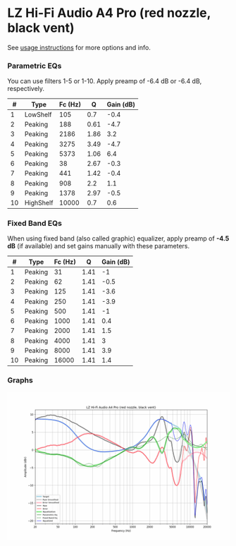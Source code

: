 # LZ Hi-Fi Audio A4 Pro (red nozzle, black vent)
See [usage instructions](https://github.com/jaakkopasanen/AutoEq#usage) for more options and info.

### Parametric EQs
You can use filters 1-5 or 1-10. Apply preamp of -6.4 dB or -6.4 dB, respectively.

|   # | Type      |   Fc (Hz) |    Q |   Gain (dB) |
|-----|-----------|-----------|------|-------------|
|   1 | LowShelf  |       105 | 0.7  |        -0.4 |
|   2 | Peaking   |       188 | 0.61 |        -4.7 |
|   3 | Peaking   |      2186 | 1.86 |         3.2 |
|   4 | Peaking   |      3275 | 3.49 |        -4.7 |
|   5 | Peaking   |      5373 | 1.06 |         6.4 |
|   6 | Peaking   |        38 | 2.67 |        -0.3 |
|   7 | Peaking   |       441 | 1.42 |        -0.4 |
|   8 | Peaking   |       908 | 2.2  |         1.1 |
|   9 | Peaking   |      1378 | 2.97 |        -0.5 |
|  10 | HighShelf |     10000 | 0.7  |         0.6 |

### Fixed Band EQs
When using fixed band (also called graphic) equalizer, apply preamp of **-4.5 dB** (if available) and set gains manually with these parameters.

|   # | Type    |   Fc (Hz) |    Q |   Gain (dB) |
|-----|---------|-----------|------|-------------|
|   1 | Peaking |        31 | 1.41 |        -1   |
|   2 | Peaking |        62 | 1.41 |        -0.5 |
|   3 | Peaking |       125 | 1.41 |        -3.6 |
|   4 | Peaking |       250 | 1.41 |        -3.9 |
|   5 | Peaking |       500 | 1.41 |        -1   |
|   6 | Peaking |      1000 | 1.41 |         0.4 |
|   7 | Peaking |      2000 | 1.41 |         1.5 |
|   8 | Peaking |      4000 | 1.41 |         3   |
|   9 | Peaking |      8000 | 1.41 |         3.9 |
|  10 | Peaking |     16000 | 1.41 |         1.4 |

### Graphs
![](./LZ%20Hi-Fi%20Audio%20A4%20Pro%20(red%20nozzle,%20black%20vent).png)
